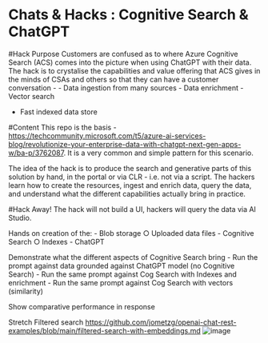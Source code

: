 # Chats & Hacks : Cognitive Search & ChatGPT

#Hack Purpose
Customers are confused as to where Azure Cognitive Search (ACS) comes into the picture when using ChatGPT with their data. The hack is to crystalise the capabilities and value offering that ACS gives in the minds of CSAs and others so that they can have a customer conversation -
	- Data ingestion from many sources
	- Data enrichment
	- Vector search
  - Fast indexed data store

#Content
This repo is the basis - https://techcommunity.microsoft.com/t5/azure-ai-services-blog/revolutionize-your-enterprise-data-with-chatgpt-next-gen-apps-w/ba-p/3762087. It is a very common and simple pattern for this scenario.

The idea of the hack is to produce the search and generative parts of this solution by hand, in the portal or via CLR - i.e. not via a script. The hackers learn how to create the resources, ingest and enrich data, query the data, and understand what the different capabilities actually bring in practice.



#Hack Away!
The hack will not build a UI, hackers will query the data via AI Studio.

Hands on creation of the:
	- Blob storage
		○ Uploaded data files
	- Cognitive Search
		○ Indexes
	- ChatGPT

Demonstrate what the different aspects of Cognitive Search bring
	- Run the prompt against data grounded against ChatGPT model (no Cognitive Search)
	- Run the same prompt against Cog Search with Indexes and enrichment
	- Run the same prompt against Cog Search with vectors (similarity)

Show comparative performance in response

Stretch
Filtered search https://github.com/jometzg/openai-chat-rest-examples/blob/main/filtered-search-with-embeddings.md
![image](https://github.com/ianlcurtis1/cog-search-and-chatgpt-hack/assets/66006073/71bfef03-4eb3-49ce-80e2-c01bb77b8096)
